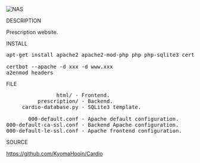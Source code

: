 
![NAS](https://github.com/KyomaHooin/Cardio/raw/master/NAS/prescription.png "screenshot")

DESCRIPTION

Prescription website.

INSTALL
<pre>
apt-get install apache2 apache2-mod-php php php-sqlite3 certbot python3-certbot-apache

certbot --apache -d xxx -d www.xxx
a2enmod headers
</pre>
FILE
<pre>
                html/ - Frontend.
          prescription/ - Backend.
     cardio-database.py - SQLite3 template.
     
       000-default.conf - Apache default configuration.
000-default-ca-ssl.conf - Backend Apache configuration.
000-default-le-ssl.conf - Apache frontend configuration.
</pre>
SOURCE

https://github.com/KyomaHooin/Cardio

